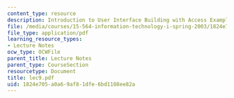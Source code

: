 ```yaml
---
content_type: resource
description: Introduction to User Interface Building with Access Examples
file: /media/courses/15-564-information-technology-i-spring-2003/1824e705a0a69af81dfe6bd1108ee82a_lec9.pdf
file_type: application/pdf
learning_resource_types:
- Lecture Notes
ocw_type: OCWFile
parent_title: Lecture Notes
parent_type: CourseSection
resourcetype: Document
title: lec9.pdf
uid: 1824e705-a0a6-9af8-1dfe-6bd1108ee82a
---
```

